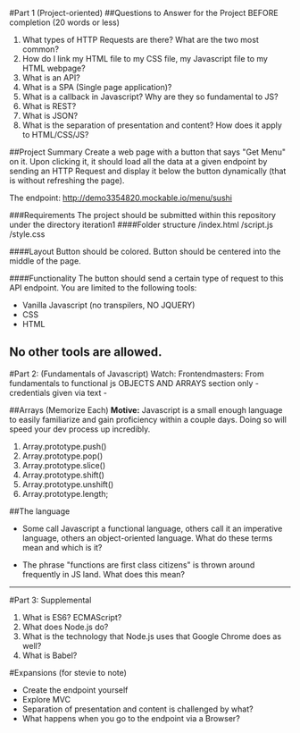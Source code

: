 #Part 1 (Project-oriented)
##Questions to Answer for the Project BEFORE completion (20 words or less)
1. What types of HTTP Requests are there? What are the two most common?
2. How do I link my HTML file to my CSS file, my Javascript file to my HTML webpage?
3. What is an API?
4. What is a SPA (Single page application)?
5. What is a callback in Javascript? Why are they so fundamental to JS?
6. What is REST?
7. What is JSON?
8. What is the separation of presentation and content? How does it apply to HTML/CSS/JS?

##Project Summary
Create a web page with a button that says "Get Menu" on it. Upon clicking it,
it should load all the data at a given endpoint by sending an HTTP Request and display it below the button dynamically (that is without refreshing the page).

The endpoint: http://demo3354820.mockable.io/menu/sushi

###Requirements
The project should be submitted within this repository under the directory iteration1
####Folder structure
/index.html
/script.js
/style.css

####Layout
Button should be colored.
Button should be centered into the middle of the page.

####Functionality
The button should send a certain type of request to this API endpoint.
You are limited to the following tools:
* Vanilla Javascript (no transpilers, NO JQUERY)
* CSS
* HTML

No other tools are allowed.
---
#Part 2: (Fundamentals of Javascript)
Watch:
Frontendmasters: From fundamentals to functional js OBJECTS AND ARRAYS section only - credentials given via text -

##Arrays (Memorize Each)
**Motive:** Javascript is a small enough language to easily familiarize and gain proficiency within a couple days. Doing so will speed your dev process up incredibly. 
1. Array.prototype.push()
2. Array.prototype.pop()
3. Array.prototype.slice()
4. Array.prototype.shift()
5. Array.prototype.unshift()
6. Array.prototype.length;

##The language
 * Some call Javascript a functional language, others call it an imperative language, others an object-oriented language. What do these terms mean and which is it? 

* The phrase "functions are first class citizens" is thrown around frequently in JS land. What does this mean?


---
#Part 3: Supplemental
1. What is ES6? ECMAScript? 
2. What does Node.js do?
3. What is the technology that Node.js uses that Google Chrome does as well?
4. What is Babel? 


#Expansions (for stevie to note)
* Create the endpoint yourself
* Explore MVC
* Separation of presentation and content is challenged by what?
* What happens when you go to the endpoint via a Browser?


